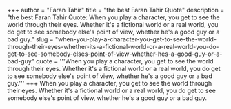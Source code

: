 +++
author = "Faran Tahir"
title = "the best Faran Tahir Quote"
description = "the best Faran Tahir Quote: When you play a character, you get to see the world through their eyes. Whether it's a fictional world or a real world, you do get to see somebody else's point of view, whether he's a good guy or a bad guy."
slug = "when-you-play-a-character-you-get-to-see-the-world-through-their-eyes-whether-its-a-fictional-world-or-a-real-world-you-do-get-to-see-somebody-elses-point-of-view-whether-hes-a-good-guy-or-a-bad-guy"
quote = '''When you play a character, you get to see the world through their eyes. Whether it's a fictional world or a real world, you do get to see somebody else's point of view, whether he's a good guy or a bad guy.'''
+++
When you play a character, you get to see the world through their eyes. Whether it's a fictional world or a real world, you do get to see somebody else's point of view, whether he's a good guy or a bad guy.
